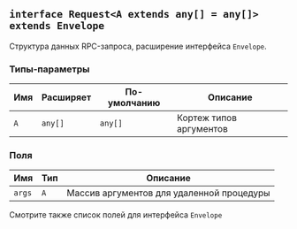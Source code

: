 ## `interface Request<A extends any[] = any[]> extends Envelope`

Структура данных RPC-запроса, расширение интерфейса `Envelope`.

### Типы-параметры

| Имя | Расширяет | По-умолчанию | Описание                |
| --- | --------- | ------------ | ----------------------- |
| `A` | `any[]`   | `any[]`      | Кортеж типов аргументов |

### Поля

| Имя    | Тип | Описание                                  |
| ------ | --- | ----------------------------------------- |
| `args` | `A` | Массив аргументов для удаленной процедуры |

Смотрите также список полей для интерфейса `Envelope`
